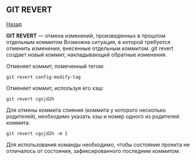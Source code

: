 ## GIT REVERT
[Назад](./readme.md)

**GIT REVERT** — отмена изменений, произведенных в прошлом отдельным коммитом
Возможна ситуация, в которой требуется отменить изменения, внесенные отдельным коммитом. git revert создает новый коммит, накладывающий обратные изменения.

Отменяет коммит, помеченный тегом:
```
git revert config-modify-tag
```

Отменяет коммит, используя его хэш:
```
git revert cgsjd2h
```
Для отмены коммита слияния (коммита у которого несколько родителей), необходимо указать хэш и номер одного из родителей коммита:
```
git revert cgsjd2h -m 1
```
Для использования команды необходимо, чтобы состояние проекта не отличалось от состояния, зафиксированного последним коммитом.
